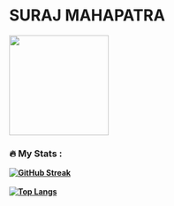 <h1><b> SURAJ MAHAPATRA <b></h1>
<img height="180em" src="https://github-readme-stats.vercel.app/api?username=Suraj&show_icons=true&hide_border=true&&count_private=true&include_all_commits=true" />
<!--START_SECTION:waka-->
<!--END_SECTION:waka-->
</div>

### :fire: My Stats :
[![GitHub Streak](http://github-readme-streak-stats.herokuapp.com?user=ktk04&theme=dark&background=000000)](https://git.io/streak-stats)
<br> <br>
[![Top Langs](https://github-readme-stats.vercel.app/api/top-langs/?username=ktk04&layout=compact&theme=vision-friendly-dark)](https://github.com/anuraghazra/github-readme-stats)
